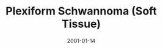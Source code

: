 ---
title: Plexiform Schwannoma (Soft Tissue)
image: https://www.cycif.org/assets/img/coy-acta-neuropathol-2019/7_4_CutaneousSchwannomaSoftTissue.jpg
date: '2001-01-14'
minerva_link: https://www.cycif.org/data/coy-acta-neuropathol-2019/osd-7_4_CutaneousSchwannomaSoftTissue.html
info_link: https://www.cycif.org/data/coy-acta-neuropathol-2019/index.html
show_page_link: false
tags:
    - narrated
---